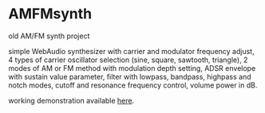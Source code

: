 # AMFMsynth
old AM/FM synth project 

simple WebAudio synthesizer with carrier and modulator frequency adjust, 
4 types of carrier oscillator selection (sine, square, sawtooth, triangle),
2 modes of AM or FM method with modulation depth setting, ADSR envelope
with sustain value parameter, filter with lowpass, bandpass, highpass and
notch modes, cutoff and resonance frequency control, volume power in dB.

working demonstration available <a href = "https://blitwinski.github.io/AMFMsynth/synth.html">here</a>.
